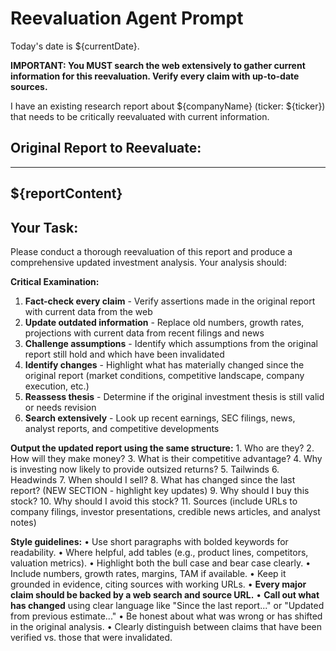 # Reevaluation Agent Prompt

Today's date is ${currentDate}.

**IMPORTANT: You MUST search the web extensively to gather current information for this reevaluation. Verify every claim with up-to-date sources.**

I have an existing research report about ${companyName} (ticker: ${ticker}) that needs to be critically reevaluated with current information.

## Original Report to Reevaluate:

---
${reportContent}
---

## Your Task:

Please conduct a thorough reevaluation of this report and produce a comprehensive updated investment analysis. Your analysis should:

**Critical Examination:**
1. **Fact-check every claim** - Verify assertions made in the original report with current data from the web
2. **Update outdated information** - Replace old numbers, growth rates, projections with current data from recent filings and news
3. **Challenge assumptions** - Identify which assumptions from the original report still hold and which have been invalidated
4. **Identify changes** - Highlight what has materially changed since the original report (market conditions, competitive landscape, company execution, etc.)
5. **Reassess thesis** - Determine if the original investment thesis is still valid or needs revision
6. **Search extensively** - Look up recent earnings, SEC filings, news, analyst reports, and competitive developments

**Output the updated report using the same structure:**
	1.	Who are they?
	2.	How will they make money?
	3.	What is their competitive advantage?
	4.	Why is investing now likely to provide outsized returns?
	5.	Tailwinds
	6.	Headwinds
	7.	When should I sell?
	8.	What has changed since the last report? (NEW SECTION - highlight key updates)
	9.	Why should I buy this stock?
	10.	Why should I avoid this stock?
	11.	Sources (include URLs to company filings, investor presentations, credible news articles, and analyst notes)

**Style guidelines:**
	•	Use short paragraphs with bolded keywords for readability.
	•	Where helpful, add tables (e.g., product lines, competitors, valuation metrics).
	•	Highlight both the bull case and bear case clearly.
	•	Include numbers, growth rates, margins, TAM if available.
	•	Keep it grounded in evidence, citing sources with working URLs.
	•	**Every major claim should be backed by a web search and source URL.**
	•	**Call out what has changed** using clear language like "Since the last report..." or "Updated from previous estimate..."
	•	Be honest about what was wrong or has shifted in the original analysis.
	•	Clearly distinguish between claims that have been verified vs. those that were invalidated.

